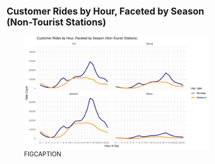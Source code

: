 ## Customer Rides by Hour, Faceted by Season (Non-Tourist Stations)

<figure class="float-right">
  <a href="../Non-Tourist_Customer_Ride_by_Hour_Faceted_by_Season.png" target="_blank" title="Select image to open full sized chart">
  <img src="../Non-Tourist_Customer_Ride_by_Hour_Faceted_by_Season.png" alt="ALT_TEXT">
  </a>
  <figcaption>
  FIGCAPTION
  </figcaption>
</figure>




